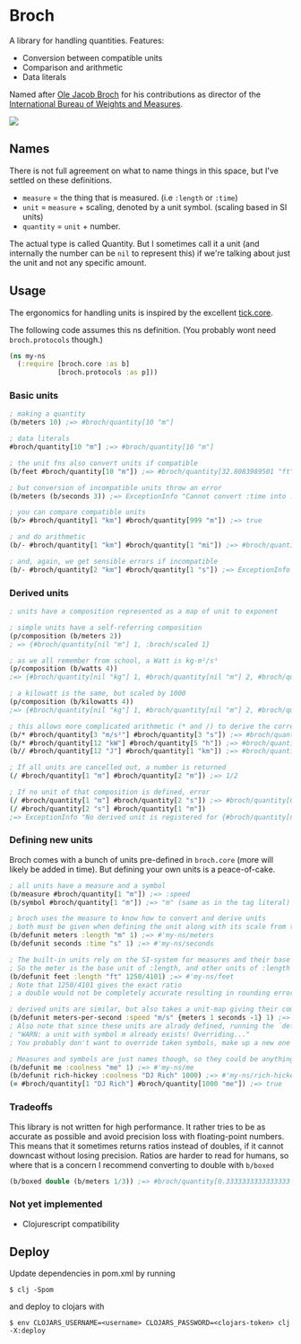 # Broch
A library for handling quantities. Features:
* Conversion between compatible units
* Comparison and arithmetic
* Data literals

Named after [Ole Jacob Broch](https://en.wikipedia.org/wiki/Ole_Jacob_Broch) 
for his contributions as director of the 
[International Bureau of Weights and Measures](https://en.wikipedia.org/wiki/International_Bureau_of_Weights_and_Measures). 

![](https://upload.wikimedia.org/wikipedia/commons/thumb/4/40/Ole_Jacob_Broch.png/375px-Ole_Jacob_Broch.png)

## Names
There is not full agreement on what to name things in this space, but I've settled on these definitions.
- `measure` = the thing that is measured. (i.e `:length` or `:time`)
- `unit` = `measure` + scaling, denoted by a unit symbol. (scaling based in SI units) 
- `quantity` = `unit` + number. 

The actual type is called Quantity. 
But I sometimes call it a unit (and internally the number can be `nil` to represent this) 
if we're talking about just the unit and not any specific amount.

## Usage
The ergonomics for handling units is inspired by the excellent 
[tick.core](https://github.com/juxt/tick#tick).

The following code assumes this ns definition. (You probably wont need `broch.protocols` though.)
```clojure 
(ns my-ns
  (:require [broch.core :as b]
            [broch.protocols :as p]))
```

### Basic units
```clojure
; making a quantity
(b/meters 10) ;=> #broch/quantity[10 "m"]

; data literals
#broch/quantity[10 "m"] ;=> #broch/quantity[10 "m"]

; the unit fns also convert units if compatible
(b/feet #broch/quantity[10 "m"]) ;=> #broch/quantity[32.8083989501 "ft"]

; but conversion of incompatible units throw an error
(b/meters (b/seconds 3)) ;=> ExceptionInfo "Cannot convert :time into :length"

; you can compare compatible units
(b/> #broch/quantity[1 "km"] #broch/quantity[999 "m"]) ;=> true

; and do arithmetic
(b/- #broch/quantity[1 "km"] #broch/quantity[1 "mi"]) ;=> #broch/quantity[-0.6093440000000001 "km"]

; and, again, we get sensible errors if incompatible
(b/- #broch/quantity[2 "km"] #broch/quantity[1 "s"]) ;=> ExceptionInfo "Cannot add/subtract :length and :time"
```

### Derived units

```clojure
; units have a composition represented as a map of unit to exponent

; simple units have a self-referring composition
(p/composition (b/meters 2))
; => {#broch/quantity[nil "m"] 1, :broch/scaled 1}

; as we all remember from school, a Watt is kg·m²/s³
(p/composition (b/watts 4)) 
;=> {#broch/quantity[nil "kg"] 1, #broch/quantity[nil "m"] 2, #broch/quantity[nil "s"] -3, , :broch/scaled 1}

; a kilowatt is the same, but scaled by 1000
(p/composition (b/kilowatts 4))
;=> {#broch/quantity[nil "kg"] 1, #broch/quantity[nil "m"] 2, #broch/quantity[nil "s"] -3, :broch/scaled 1000}

; this allows more complicated arithmetic (* and /) to derive the correct unit and convert the quantity, if it's defined
(b/* #broch/quantity[3 "m/s²"] #broch/quantity[3 "s"]) ;=> #broch/quantity[9 "m/s"]
(b/* #broch/quantity[12 "kW"] #broch/quantity[5 "h"]) ;=> #broch/quantity[60 "kWh"]
(b// #broch/quantity[12 "J"] #broch/quantity[1 "km"]) ;=> #broch/quantity[0.12 "N"]

; If all units are cancelled out, a number is returned
(/ #broch/quantity[1 "m"] #broch/quantity[2 "m"]) ;=> 1/2

; If no unit of that composition is defined, error
(/ #broch/quantity[1 "m"] #broch/quantity[2 "s"]) ;=> #broch/quantity[0.5 "m/s"]
(/ #broch/quantity[2 "s"] #broch/quantity[1 "m"]) 
;=> ExceptionInfo "No derived unit is registered for {#broch/quantity[nil "s"] 1, #broch/quantity[nil "m"] -1}"
```

### Defining new units
Broch comes with a bunch of units pre-defined in `broch.core` (more will likely be added in time).
But defining your own units is a peace-of-cake. 

```clojure
; all units have a measure and a symbol 
(b/measure #broch/quantity[1 "m"]) ;=> :speed 
(b/symbol #broch/quantity[1 "m"]) ;=> "m" (same as in the tag literal)

; broch uses the measure to know how to convert and derive units
; both must be given when defining the unit along with its scale from the "base" unit of that measure
(b/defunit meters :length "m" 1) ;=> #'my-ns/meters
(b/defunit seconds :time "s" 1) ;=> #'my-ns/seconds

; The built-in units rely on the SI-system for measures and their base units. 
; So the meter is the base unit of :length, and other units of :length must specify their scale relative to it. 
(b/defunit feet :length "ft" 1250/4101) ;=> #'my-ns/feet  
; Note that 1250/4101 gives the exact ratio
; a double would not be completely accurate resulting in rounding errors on conversion.

; derived units are similar, but also takes a unit-map giving their composition
(b/defunit meters-per-second :speed "m/s" {meters 1 seconds -1} 1) ;=> #'my-ns/meters-per-second
; Also note that since these units are alrady defined, running the `defunit` forms above would print warnings like 
; "WARN: a unit with symbol m already exists! Overriding..." 
; You probably don't want to override taken symbols, make up a new one instead.

; Measures and symbols are just names though, so they could be anything. For example:
(b/defunit me :coolness "me" 1) ;=> #'my-ns/me
(b/defunit rich-hickey :coolness "DJ Rich" 1000) ;=> #'my-ns/rich-hickey
(= #broch/quantity[1 "DJ Rich"] #broch/quantity[1000 "me"]) ;=> true
```

### Tradeoffs
This library is not written for high performance. 
It rather tries to be as accurate as possible and avoid precision loss with floating-point numbers. 
This means that it sometimes returns ratios instead of doubles, if it cannot downcast without losing precision.
Ratios are harder to read for humans, so where that is a concern I recommend converting to double with `b/boxed`
```clojure 
(b/boxed double (b/meters 1/3)) ;=> #broch/quantity[0.3333333333333333 "m"]

```

### Not yet implemented
- Clojurescript compatibility

## Deploy
Update dependencies in pom.xml by running
```shell
$ clj -Spom
```
and deploy to clojars with
```shell
$ env CLOJARS_USERNAME=<username> CLOJARS_PASSWORD=<clojars-token> clj -X:deploy
```